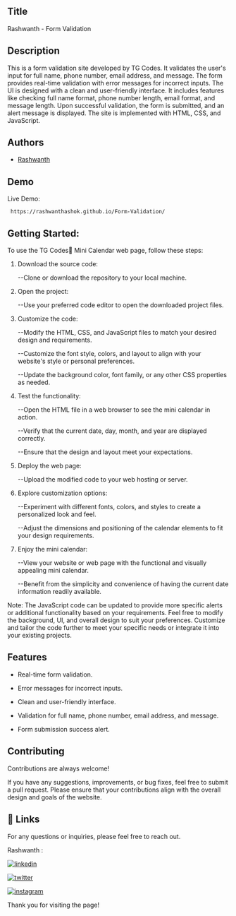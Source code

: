 
## Title


Rashwanth - Form Validation
## Description 

This is a form validation site developed by TG Codes. It validates the user's input for full name, phone number, email address, and message. The form provides real-time validation with error messages for incorrect inputs. The UI is designed with a clean and user-friendly interface. It includes features like checking full name format, phone number length, email format, and message length. Upon successful validation, the form is submitted, and an alert message is displayed. The site is implemented with HTML, CSS, and JavaScript.



## Authors

- [Rashwanth](https://github.com/rashwanthashok) 


## Demo

Live Demo:

     https://rashwanthashok.github.io/Form-Validation/
## Getting Started:

To use the TG Codes💛 Mini Calendar web page, follow these steps:

1. Download the source code:
    
    --Clone or download the repository to your local machine.

2. Open the project:
    
    --Use your preferred code editor to open the downloaded project files.

3. Customize the code:
    
    --Modify the HTML, CSS, and JavaScript files to match your desired design and requirements.
    
    --Customize the font style, colors, and layout to align with your website's style or personal preferences.
    
    --Update the background color, font family, or any other CSS properties as needed.

4. Test the functionality:
    
    --Open the HTML file in a web browser to see the mini calendar in action.
    
    --Verify that the current date, day, month, and year are displayed correctly.
    
    --Ensure that the design and layout meet your expectations.

5. Deploy the web page:
    
    --Upload the modified code to your web hosting or server.

6. Explore customization options:
    
    --Experiment with different fonts, colors, and styles to create a personalized look and feel.
    
    --Adjust the dimensions and positioning of the calendar elements to fit your design requirements.

7. Enjoy the mini calendar:
    
    --View your website or web page with the functional and visually appealing mini calendar.
    
    --Benefit from the simplicity and convenience of having the current date information readily available.

Note: The JavaScript code can be updated to provide more specific alerts or additional functionality based on your requirements. Feel free to modify the background, UI, and overall design to suit your preferences. Customize and tailor the code further to meet your specific needs or integrate it into your existing projects.


## Features

- Real-time form validation.

- Error messages for incorrect inputs.

- Clean and user-friendly interface.

- Validation for full name, phone number, email address, and message.

- Form submission success alert.


## Contributing

Contributions are always welcome!

If you have any suggestions, improvements, or bug fixes, feel free to submit a pull request. Please ensure that your contributions align with the overall design and goals of the website. 


## 🔗 Links

For any questions or inquiries, please feel free to reach out. 

Rashwanth :

[![linkedin](https://img.shields.io/badge/linkedin-0A66C2?style=for-the-badge&logo=linkedin&logoColor=white)](www.linkedin.com/in/rashwanth-ashok)


[![twitter](https://img.shields.io/badge/twitter-1DA1F2?style=for-the-badge&logo=twitter&logoColor=white)](https://twitter.com/AshokRashwanth)

[![instagram](https://img.shields.io/badge/instagram-E4405F?style=for-the-badge&logo=instagram&logoColor=white)](https://www.instagram.com/rashwanthashok/)


Thank you for visiting the page!
